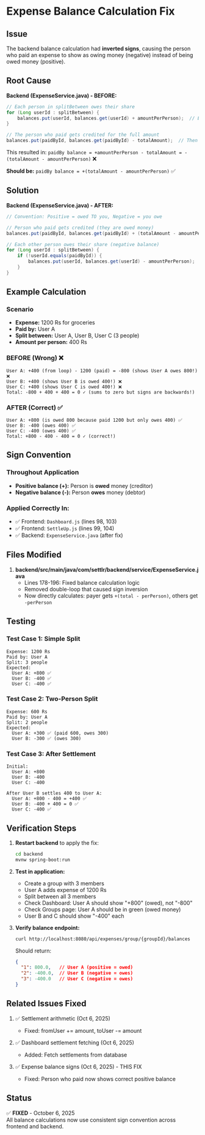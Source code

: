 # Expense Balance Calculation Fix

## Issue
The backend balance calculation had **inverted signs**, causing the person who paid an expense to show as owing money (negative) instead of being owed money (positive).

## Root Cause
**Backend (ExpenseService.java) - BEFORE:**
```java
// Each person in splitBetween owes their share
for (Long userId : splitBetween) {
    balances.put(userId, balances.get(userId) + amountPerPerson);  // Everyone gets +
}

// The person who paid gets credited for the full amount
balances.put(paidById, balances.get(paidById) - totalAmount);  // Then paidBy gets -
```

This resulted in: `paidBy balance = +amountPerPerson - totalAmount = -(totalAmount - amountPerPerson)` ❌

**Should be:** `paidBy balance = +(totalAmount - amountPerPerson)` ✅

## Solution
**Backend (ExpenseService.java) - AFTER:**
```java
// Convention: Positive = owed TO you, Negative = you owe

// Person who paid gets credited (they are owed money)
balances.put(paidById, balances.get(paidById) + (totalAmount - amountPerPerson));

// Each other person owes their share (negative balance)
for (Long userId : splitBetween) {
    if (!userId.equals(paidById)) {
        balances.put(userId, balances.get(userId) - amountPerPerson);
    }
}
```

## Example Calculation

### Scenario
- **Expense:** 1200 Rs for groceries
- **Paid by:** User A
- **Split between:** User A, User B, User C (3 people)
- **Amount per person:** 400 Rs

### BEFORE (Wrong) ❌
```
User A: +400 (from loop) - 1200 (paid) = -800 (shows User A owes 800!) ❌
User B: +400 (shows User B is owed 400!) ❌
User C: +400 (shows User C is owed 400!) ❌
Total: -800 + 400 + 400 = 0 ✓ (sums to zero but signs are backwards!)
```

### AFTER (Correct) ✅
```
User A: +800 (is owed 800 because paid 1200 but only owes 400) ✅
User B: -400 (owes 400) ✅
User C: -400 (owes 400) ✅
Total: +800 - 400 - 400 = 0 ✓ (correct!)
```

## Sign Convention

### Throughout Application
- **Positive balance (+):** Person is **owed** money (creditor)
- **Negative balance (-):** Person **owes** money (debtor)

### Applied Correctly In:
- ✅ Frontend: `Dashboard.js` (lines 98, 103)
- ✅ Frontend: `SettleUp.js` (lines 99, 104)
- ✅ Backend: `ExpenseService.java` (after fix)

## Files Modified
1. **backend/src/main/java/com/settlr/backend/service/ExpenseService.java**
   - Lines 178-196: Fixed balance calculation logic
   - Removed double-loop that caused sign inversion
   - Now directly calculates: payer gets `+(total - perPerson)`, others get `-perPerson`

## Testing

### Test Case 1: Simple Split
```
Expense: 1200 Rs
Paid by: User A
Split: 3 people
Expected:
  User A: +800 ✅
  User B: -400 ✅
  User C: -400 ✅
```

### Test Case 2: Two-Person Split
```
Expense: 600 Rs
Paid by: User A
Split: 2 people
Expected:
  User A: +300 ✅ (paid 600, owes 300)
  User B: -300 ✅ (owes 300)
```

### Test Case 3: After Settlement
```
Initial:
  User A: +800
  User B: -400
  User C: -400

After User B settles 400 to User A:
  User A: +800 - 400 = +400 ✅
  User B: -400 + 400 = 0 ✅
  User C: -400 ✅
```

## Verification Steps

1. **Restart backend** to apply the fix:
   ```bash
   cd backend
   mvnw spring-boot:run
   ```

2. **Test in application:**
   - Create a group with 3 members
   - User A adds expense of 1200 Rs
   - Split between all 3 members
   - Check Dashboard: User A should show "+800" (owed), not "-800"
   - Check Groups page: User A should be in green (owed money)
   - User B and C should show "-400" each

3. **Verify balance endpoint:**
   ```bash
   curl http://localhost:8080/api/expenses/group/{groupId}/balances
   ```
   Should return:
   ```json
   {
     "1": 800.0,   // User A (positive = owed)
     "2": -400.0,  // User B (negative = owes)
     "3": -400.0   // User C (negative = owes)
   }
   ```

## Related Issues Fixed

1. ✅ Settlement arithmetic (Oct 6, 2025)
   - Fixed: fromUser += amount, toUser -= amount
   
2. ✅ Dashboard settlement fetching (Oct 6, 2025)
   - Added: Fetch settlements from database
   
3. ✅ Expense balance signs (Oct 6, 2025) - THIS FIX
   - Fixed: Person who paid now shows correct positive balance

## Status
✅ **FIXED** - October 6, 2025  
All balance calculations now use consistent sign convention across frontend and backend.
